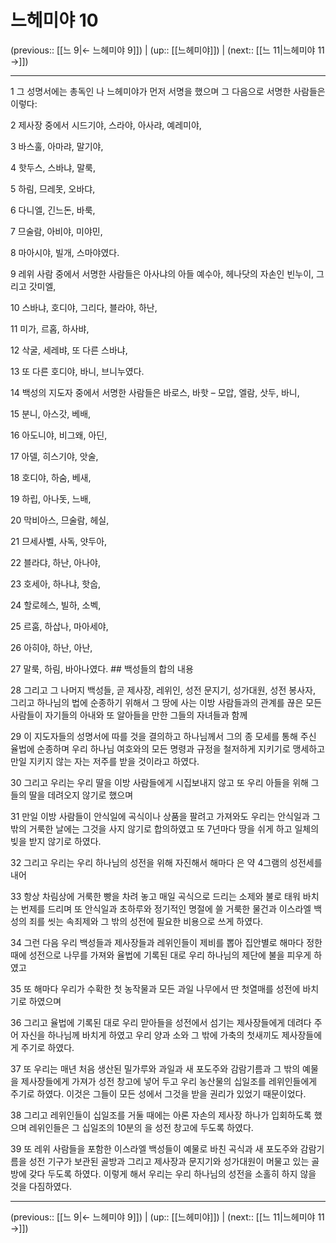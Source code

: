 # 느헤미야 10

(previous:: [[느 9|← 느헤미야 9]]) | (up:: [[느헤미야]]) | (next:: [[느 11|느헤미야 11 →]])

***




1 
그 성명서에는 총독인 나 느헤미야가 먼저 서명을 했으며 그 다음으로 서명한 사람들은 이렇다: 



2 
제사장 중에서 시드기야, 스라야, 아사랴, 예레미야, 



3 
바스훌, 아마랴, 말기야, 



4 
핫두스, 스바냐, 말룩, 



5 
하림, 므레못, 오바댜, 



6 
다니엘, 긴느돈, 바룩, 



7 
므술람, 아비야, 미야민, 



8 
마아시야, 빌개, 스마야였다. 



9 
레위 사람 중에서 서명한 사람들은 아사냐의 아들 예수아, 헤나닷의 자손인 빈누이, 그리고 갓미엘, 



10 
스바냐, 호디야, 그리다, 블라야, 하난, 



11 
미가, 르홉, 하사뱌, 



12 
삭굴, 세레뱌, 또 다른 스바냐, 



13 
또 다른 호디야, 바니, 브니누였다. 



14 
백성의 지도자 중에서 서명한 사람들은 바로스, 바핫 – 모압, 엘람, 삿두, 바니, 



15 
분니, 아스갓, 베배, 



16 
아도니야, 비그왜, 아딘, 



17 
아델, 히스기야, 앗술, 



18 
호디야, 하숨, 베새, 



19 
하립, 아나돗, 느배, 



20 
막비아스, 므술람, 헤실, 



21 
므세사벨, 사독, 얏두아, 



22 
블라댜, 하난, 아나야, 



23 
호세아, 하나냐, 핫숩, 



24 
할로헤스, 빌하, 소벡, 



25 
르훔, 하삽나, 마아세야, 



26 
아히야, 하난, 아난, 



27 
말룩, 하림, 바아나였다. ## 백성들의 합의 내용 



28 
그리고 그 나머지 백성들, 곧 제사장, 레위인, 성전 문지기, 성가대원, 성전 봉사자, 그리고 하나님의 법에 순종하기 위해서 그 땅에 사는 이방 사람들과의 관계를 끊은 모든 사람들이 자기들의 아내와 또 알아들을 만한 그들의 자녀들과 함께 



29 
이 지도자들의 성명서에 따를 것을 결의하고 하나님께서 그의 종 모세를 통해 주신 율법에 순종하며 우리 하나님 여호와의 모든 명령과 규정을 철저하게 지키기로 맹세하고 만일 지키지 않는 자는 저주를 받을 것이라고 하였다. 



30 
그리고 우리는 우리 딸을 이방 사람들에게 시집보내지 않고 또 우리 아들을 위해 그들의 딸을 데려오지 않기로 했으며 



31 
만일 이방 사람들이 안식일에 곡식이나 상품을 팔려고 가져와도 우리는 안식일과 그 밖의 거룩한 날에는 그것을 사지 않기로 합의하였고 또 7년마다 땅을 쉬게 하고 일체의 빚을 받지 않기로 하였다. 



32 
그리고 우리는 우리 하나님의 성전을 위해 자진해서 해마다 은 약 4그램의 성전세를 내어 



33 
항상 차림상에 거룩한 빵을 차려 놓고 매일 곡식으로 드리는 소제와 불로 태워 바치는 번제를 드리며 또 안식일과 초하루와 정기적인 명절에 쓸 거룩한 물건과 이스라엘 백성의 죄를 씻는 속죄제와 그 밖의 성전에 필요한 비용으로 쓰게 하였다. 



34 
그런 다음 우리 백성들과 제사장들과 레위인들이 제비를 뽑아 집안별로 해마다 정한 때에 성전으로 나무를 가져와 율법에 기록된 대로 우리 하나님의 제단에 불을 피우게 하였고 



35 
또 해마다 우리가 수확한 첫 농작물과 모든 과일 나무에서 딴 첫열매를 성전에 바치기로 하였으며 



36 
그리고 율법에 기록된 대로 우리 맏아들을 성전에서 섬기는 제사장들에게 데려다 주어 자신을 하나님께 바치게 하였고 우리 양과 소와 그 밖에 가축의 첫새끼도 제사장들에게 주기로 하였다. 



37 
또 우리는 매년 처음 생산된 밀가루와 과일과 새 포도주와 감람기름과 그 밖의 예물을 제사장들에게 가져가 성전 창고에 넣어 두고 우리 농산물의 십일조를 레위인들에게 주기로 하였다. 이것은 그들이 모든 성에서 그것을 받을 권리가 있었기 때문이었다. 



38 
그리고 레위인들이 십일조를 거둘 때에는 아론 자손의 제사장 하나가 입회하도록 했으며 레위인들은 그 십일조의 10분의 을 성전 창고에 두도록 하였다. 



39 
또 레위 사람들을 포함한 이스라엘 백성들이 예물로 바친 곡식과 새 포도주와 감람기름을 성전 기구가 보관된 골방과 그리고 제사장과 문지기와 성가대원이 머물고 있는 골방에 갖다 두도록 하였다. 이렇게 해서 우리는 우리 하나님의 성전을 소홀히 하지 않을 것을 다짐하였다.

***

(previous:: [[느 9|← 느헤미야 9]]) | (up:: [[느헤미야]]) | (next:: [[느 11|느헤미야 11 →]])
